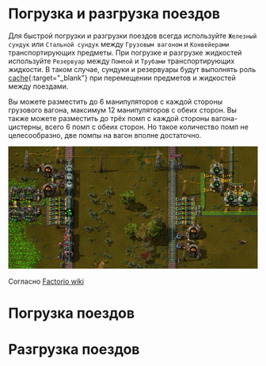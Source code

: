 # Погрузка и разгрузка поездов

Для быстрой погрузки и разгрузки поездов всегда используйте `Железный сундук` или `Стальной сундук` между `Грузовым вагоном` и `Конвейерами` транспортирующих предметы. При погрузке и разгрузке жидкостей используйте `Резервуар` между `Помпой` и `Трубами` транспортирующих жидкости. В таком случае, сундуки и резервуары будут выполнять роль [cache](https://en.wikipedia.org/wiki/Cache_(computing)){:target="_blank"} при перемещении  предметов и жидкостей между поездами.

Вы можете разместить до 6 манипуляторов с каждой стороны грузового вагона, максимум 12 манипуляторов с обеих сторон. Вы также можете разместить до трёх помп с каждой стороны вагона-цистерны, всего 6 помп с обеих сторон. Но такое количество помп не целесообразно, две помпы на вагон вполне достаточно.

![Typical pattern for loading and unloading](assets/images/LoadingAndUnloadingTrains/img01.png "Typical pattern for loading and unloading")



Согласно [Factorio wiki](https://wiki.factorio.com/Inserters) 




# Погрузка поездов



# Разгрузка поездов